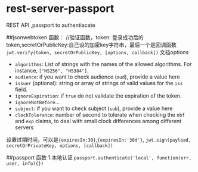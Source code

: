 # rest-server-passport
REST API ,passport to authentiacate


##jsonwebtoken 函数：
//验证函数，token: 登录成功后的token,secretOrPublicKey:自己设的加密key字符串，最后一个是回调函数
`jwt.verify(token, secretOrPublicKey, [options, callback])`
文档options
* `algorithms`: List of strings with the names of the allowed algorithms. For instance, `["HS256", "HS384"]`.
* `audience`: if you want to check audience (`aud`), provide a value here
* `issuer` (optional): string or array of strings of valid values for the `iss` field.
* `ignoreExpiration`: if `true` do not validate the expiration of the token.
* `ignoreNotBefore`...
* `subject`: if you want to check subject (`sub`), provide a value here
* `clockTolerance`: number of second to tolerate when checking the `nbf` and `exp` claims, to deal with small clock differences among different servers

设置过期时间，可以是`{expiresIn:30}`,`{expiresIn:'30d'}`,
`jwt.sign(payload, secretOrPrivateKey, options, [callback])`

##passport 函数
1.本地认证
  `passport.authenticate('local', function(err, user, info){})`
  
